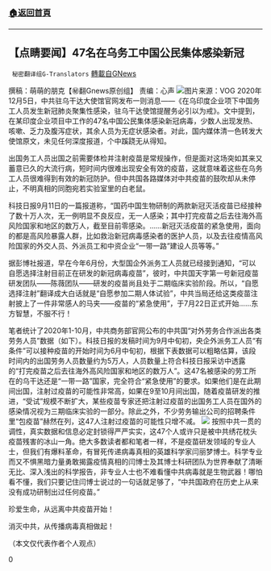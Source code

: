 ###  [:house:返回首頁](https://github.com/ourhimalayas/txt)
---

## 【点睛要闻】47名在乌务工中国公民集体感染新冠
` 秘密翻译组G-Translators` [轉載自GNews](https://gnews.org/zh-hans/620266/)

撰稿：萌萌的朋克【㊙️翻Gnews原创组】
责编：心声
![]()![](https://gnews.org/wp-content/uploads/2020/12/capture-56.jpg)图片来源：VOG
2020年12月5日，中共驻乌干达大使馆官网发布一则消息——《在乌印度企业项下中国务工人员发生新冠肺炎聚集性感染，驻乌干达使馆提醒务必引以为戒》。文中提到，在某印度企业项目中工作的47名中国公民集体感染新冠病毒，少数人出现发热、咳嗽、乏力及腹泻症状，其余人员为无症状感染者。对此，国内媒体清一色转发大使馆原文，未见任何深度报道，个中蹊跷无从得知。

出国务工人员出国之前需要体检并注射疫苗是常规操作，但是面对这场突如其来又蓄意已久的大流行病，短时间内很难出现安全有效的疫苗，这就意味着这些在乌务工人员很难得到有效的新冠防护。但中共国各路媒体对中共疫苗的鼓吹却从未停止，不明真相的同胞宛若实验室里的白老鼠。

科技日报9月11日的一篇报道称，“国药中国生物研制的两款新冠灭活疫苗已经接种了数十万人次，无一例明显不良反应，无一人感染；其中打完疫苗之后去往海外高风险国家和地区的数万人，截至目前零感染。……新冠灭活疫苗的紧急使用，面向的都是高风险暴露人群，比如救治新冠病毒感染者的医护人员，以及去往疫情高风险国家的外交人员、外派员工和中资企业“一带一路”建设人员等等。”

据彭博社报道，早在今年6月份，大型国企外派务工人员就已经接到通知，“可以自愿选择注射目前正在研发的新冠病毒疫苗”，彼时，中共国天字第一号新冠疫苗研发团队——陈薇团队——研发的疫苗尚且处于二期临床实验阶段。所以，“自愿选择注射”翻译成大白话就是“自愿参加二期人体试验”，中共当局还给这类疫苗注射披上了一件非常感人的马夹——疫苗的“紧急使用”，于7月22日正式开始……东方智慧，不服不行！

笔者统计了2020年1-10月，中共商务部官网公布的中共国“对外劳务合作派出各类劳务人员”数据（如下）。科技日报的发稿时间为9月中旬初，央企外派务工人员“有条件”可以接种疫苗的开始时间为6月中旬初，根据下表数据可以粗略估算，该段时间内的出国劳务人员数量约为5万人，人员数量上符合科技日报采访中透露的“打完疫苗之后去往海外高风险国家和地区的数万人”。这47名被感染的劳工所在的乌干达还是“一带一路”国家，完全符合“紧急使用”的要求。如果他们是在此期间出国，注射过疫苗的可能性非常高，如果在9至10月间出国，随着疫苗研发的推进，“受试”规模不断扩大，某些疫苗专家还把注射过疫苗的出国务工人员在国外的感染情况视为三期临床实验的一部分。除此之外，不少劳务输出公司的招聘条件里“包疫苗”赫然在列，这47人注射过疫苗的可能性只增不减。
![]()![](https://gnews.org/wp-content/uploads/2020/12/capture1.jpg)
按照中共一贯的调性，真实数据和信息必定封锁得严严实实，这47个人或许只是被中共绣花枕头疫苗残害的冰山一角。绝大多数读者都和笔者一样，不是疫苗研发领域的专业人士，但我们有爆料革命，有冒死传递病毒真相的英雄科学家闫丽梦博士。科学专业而又不惧黑暗力量勇敢揭露疫情真相的闫博士及其博士科研团队为世界奉献了清晰无比、深入浅出的科学报告，非专业人士也不难看懂中共病毒就是生物武器！哪怕看不懂，我们只要记住闫博士说过的一句话就足够了，“中共国政府在历史上从来没有成功研制出过任何疫苗。”

珍爱生命，从远离中共疫苗开始！

消灭中共，从传播病毒真相做起！

（本文仅代表作者个人观点）

0
